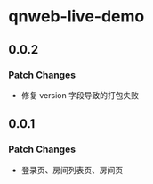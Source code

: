 # qnweb-live-demo

## 0.0.2

### Patch Changes

- 修复 version 字段导致的打包失败

## 0.0.1

### Patch Changes

- 登录页、房间列表页、房间页
